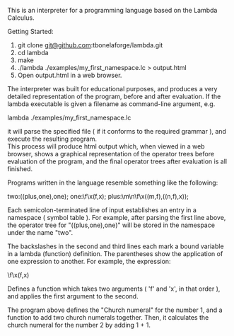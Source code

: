 This is an interpreter for a programming language based on the Lambda Calculus.

Getting Started:

1. git clone git@github.com:tbonelaforge/lambda.git
2. cd lambda
3. make
4. ./lambda ./examples/my_first_namespace.lc > output.html
5. Open output.html in a web browser.

The interpreter was built for educational purposes, and produces a very detailed representation of the program, before and after evaluation.
If the lambda executable is given a filename as command-line argument, e.g.

lambda ./examples/my_first_namespace.lc

it will parse the specified file ( if it conforms to the required grammar ), 
and execute the resulting program.  
This process will produce html output which, when viewed in a web browser, 
shows a graphical representation of the operator trees before evaluation of the program,
and the final operator trees after evaluation is all finished.

Programs written in the language resemble something like the following:

two:((plus,one),one);
one:\f\x(f,x);
plus:\m\n\f\x((m,f),((n,f),x));

Each semicolon-terminated line of input establishes an entry in a namespace ( symbol table ). For example, after parsing the first line above, 
the operator tree for "((plus,one),one)" will be 
stored in the namespace under the name "two".

The backslashes in the second and third lines each mark a bound variable in a lambda (function) definition.
The parentheses show the application of one expression to another.
For example, the expression:

\f\x(f,x)

Defines a function which takes two arguments ( 'f' and 'x', in that order ), 
and applies the first argument to the second.

The program above defines the "Church numeral" for the number 1, 
and a function to add two church numerals together. 
Then, it calculates the church numeral for the number 2 by adding 1 + 1.
